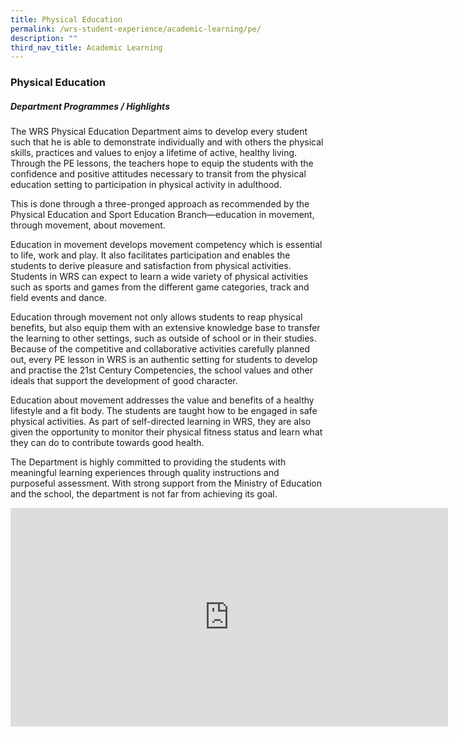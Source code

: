 ```yaml
---
title: Physical Education
permalink: /wrs-student-experience/academic-learning/pe/
description: ""
third_nav_title: Academic Learning
---
```

### **Physical Education**
#####  **Department Programmes / Highlights**

The WRS Physical Education Department aims to develop every student such that he is able to demonstrate individually and with others the physical skills, practices and values to enjoy a lifetime of active, healthy living. Through the PE lessons, the teachers hope to equip the students with the confidence and positive attitudes necessary to transit from the physical education setting to participation in physical activity in adulthood.

This is done through a three-pronged approach as recommended by the Physical Education and Sport Education Branch—education in movement, through movement, about movement.

Education in movement develops movement competency which is essential to life, work and play. It also facilitates participation and enables the students to derive pleasure and satisfaction from physical activities. Students in WRS can expect to learn a wide variety of physical activities such as sports and games from the different game categories, track and field events and dance.

Education through movement not only allows students to reap physical benefits, but also equip them with an extensive knowledge base to transfer the learning to other settings, such as outside of school or in their studies. Because of the competitive and collaborative activities carefully planned out, every PE lesson in WRS is an authentic setting for students to develop and practise the 21st Century Competencies, the school values and other ideals that support the development of good character.

Education about movement addresses the value and benefits of a healthy lifestyle and a fit body. The students are taught how to be engaged in safe physical activities. As part of self-directed learning in WRS, they are also given the opportunity to monitor their physical fitness status and learn what they can do to contribute towards good health.

The Department is highly committed to providing the students with meaningful learning experiences through quality instructions and purposeful assessment. With strong support from the Ministry of Education and the school, the department is not far from achieving its goal.

<iframe width="700" height="350" src="https://www.youtube.com/embed/iYSWKM1kbMo" title="PE" frameborder="0" allow="accelerometer; autoplay; clipboard-write; encrypted-media; gyroscope; picture-in-picture" allowfullscreen></iframe>